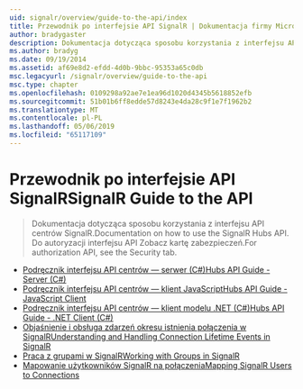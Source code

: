 ```yaml
---
uid: signalr/overview/guide-to-the-api/index
title: Przewodnik po interfejsie API SignalR | Dokumentacja firmy Microsoft
author: bradygaster
description: Dokumentacja dotycząca sposobu korzystania z interfejsu API centrów SignalR. Do autoryzacji interfejsu API Zobacz kartę zabezpieczeń.
ms.author: bradyg
ms.date: 09/19/2014
ms.assetid: af69e8d2-efdd-4d0b-9bbc-95353a65c0db
msc.legacyurl: /signalr/overview/guide-to-the-api
msc.type: chapter
ms.openlocfilehash: 0109298a92ae7e1ea96d1020d4345b5618852efb
ms.sourcegitcommit: 51b01b6ff8edde57d8243e4da28c9f1e7f1962b2
ms.translationtype: MT
ms.contentlocale: pl-PL
ms.lasthandoff: 05/06/2019
ms.locfileid: "65117109"
---
```

# <a name="signalr-guide-to-the-api"></a><span data-ttu-id="23e80-104">Przewodnik po interfejsie API SignalR</span><span class="sxs-lookup"><span data-stu-id="23e80-104">SignalR Guide to the API</span></span>

> <span data-ttu-id="23e80-105">Dokumentacja dotycząca sposobu korzystania z interfejsu API centrów SignalR.</span><span class="sxs-lookup"><span data-stu-id="23e80-105">Documentation on how to use the SignalR Hubs API.</span></span> <span data-ttu-id="23e80-106">Do autoryzacji interfejsu API Zobacz kartę zabezpieczeń.</span><span class="sxs-lookup"><span data-stu-id="23e80-106">For authorization API, see the Security tab.</span></span>

- [<span data-ttu-id="23e80-107">Podręcznik interfejsu API centrów — serwer (C#)</span><span class="sxs-lookup"><span data-stu-id="23e80-107">Hubs API Guide - Server (C#)</span></span>](hubs-api-guide-server.md)
- [<span data-ttu-id="23e80-108">Podręcznik interfejsu API centrów — klient JavaScript</span><span class="sxs-lookup"><span data-stu-id="23e80-108">Hubs API Guide - JavaScript Client</span></span>](hubs-api-guide-javascript-client.md)
- [<span data-ttu-id="23e80-109">Podręcznik interfejsu API centrów — klient modelu .NET (C#)</span><span class="sxs-lookup"><span data-stu-id="23e80-109">Hubs API Guide - .NET Client (C#)</span></span>](hubs-api-guide-net-client.md)
- [<span data-ttu-id="23e80-110">Objaśnienie i obsługa zdarzeń okresu istnienia połączenia w SignalR</span><span class="sxs-lookup"><span data-stu-id="23e80-110">Understanding and Handling Connection Lifetime Events in SignalR</span></span>](handling-connection-lifetime-events.md)
- [<span data-ttu-id="23e80-111">Praca z grupami w SignalR</span><span class="sxs-lookup"><span data-stu-id="23e80-111">Working with Groups in SignalR</span></span>](working-with-groups.md)
- [<span data-ttu-id="23e80-112">Mapowanie użytkowników SignalR na połączenia</span><span class="sxs-lookup"><span data-stu-id="23e80-112">Mapping SignalR Users to Connections</span></span>](mapping-users-to-connections.md)
